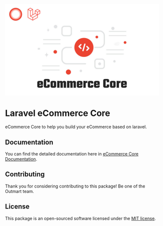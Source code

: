 <p align="center"><a href="#" target="_blank"><img src="./cover.jpg"/></a></p>

# Laravel eCommerce Core

eCommerce Core to help you build your eCommerce based on laravel.

## Documentation

You can find the detailed documentation here in [eCommerce Core Documentation](https://outmart.github.io/packages/laravel/customers/).

## Contributing

Thank you for considering contributing to this package! Be one of the Outmart team.

## License

This package is an open-sourced software licensed under the [MIT license](https://opensource.org/licenses/MIT).
